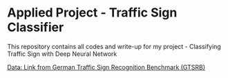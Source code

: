 # Applied Project - Traffic Sign Classifier

This repository contains all codes and write-up for my project - Classifying Traffic Sign with Deep Neural Network

[Data: Link from German Traffic Sign Recognition Benchmark (GTSRB)](http://benchmark.ini.rub.de/?section=gtsrb&subsection=dataset)
